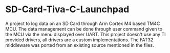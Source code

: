 # SD-Card-Tiva-C-Launchpad

A project to log data on an SD Card through Arm Cortex M4 based TM4C MCU. The data management can be done through user command given to the MCU via the menu displayed over UART.
This project doesn't use any TI provided drivers, all drivers are a custom implementations. The FAT32 middleware was ported from an existing source mentioned in the files.

